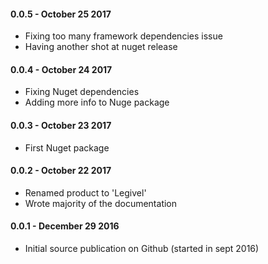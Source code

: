 #### 0.0.5 - October 25 2017
* Fixing too many framework dependencies issue
* Having another shot at nuget release

#### 0.0.4 - October 24 2017
* Fixing Nuget dependencies
* Adding more info to Nuge package

#### 0.0.3 - October 23 2017
* First Nuget package

#### 0.0.2 - October 22 2017
* Renamed product to 'Legivel'
* Wrote majority of the documentation

#### 0.0.1 - December 29 2016
* Initial source publication on Github (started in sept 2016)

